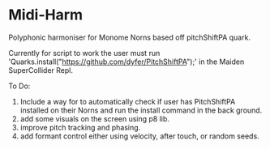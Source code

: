 # Midi-Harm
Polyphonic harmoniser for Monome Norns based off pitchShiftPA quark.

Currently for script to work the user must run 'Quarks.install("https://github.com/dyfer/PitchShiftPA");' in the Maiden SuperCollider Repl.

To Do:
1. Include a way for to automatically check if user has PitchShiftPA installed on their Norns and run the install command in the back ground.
2. add some visuals on the screen using p8 lib.
3. improve pitch tracking and phasing.
4. add formant control either using velocity, after touch, or random seeds.

